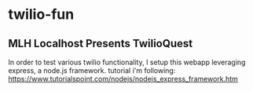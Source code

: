 # twilio-fun

## MLH Localhost Presents TwilioQuest
In order to test various twilio functionality, I setup this webapp leveraging express, a node.js framework.
tutorial i'm following: https://www.tutorialspoint.com/nodejs/nodejs_express_framework.htm